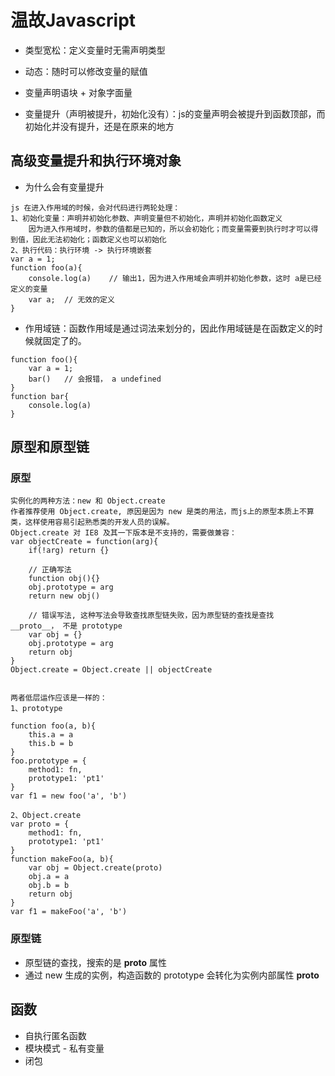 # 温故Javascript
* 类型宽松：定义变量时无需声明类型
* 动态：随时可以修改变量的赋值

* 变量声明语块 + 对象字面量
* 变量提升（声明被提升，初始化没有）：js的变量声明会被提升到函数顶部，而初始化并没有提升，还是在原来的地方

## 高级变量提升和执行环境对象
* 为什么会有变量提升
```
js 在进入作用域的时候，会对代码进行两轮处理：
1、初始化变量：声明并初始化参数、声明变量但不初始化，声明并初始化函数定义
    因为进入作用域时，参数的值都是已知的，所以会初始化；而变量需要到执行时才可以得到值，因此无法初始化；函数定义也可以初始化
2、执行代码：执行环境 -> 执行环境嵌套
var a = 1;
function foo(a){
    console.log(a)    // 输出1，因为进入作用域会声明并初始化参数，这时 a是已经定义的变量
    var a;  // 无效的定义
}
```
* 作用域链：函数作用域是通过词法来划分的，因此作用域链是在函数定义的时候就固定了的。
```
function foo(){
    var a = 1;
    bar()   // 会报错， a undefined
}
function bar{
    console.log(a)
}
```

## 原型和原型链

### 原型
```
实例化的两种方法：new 和 Object.create
作者推荐使用 Object.create, 原因是因为 new 是类的用法，而js上的原型本质上不算类，这样使用容易引起熟悉类的开发人员的误解。
Object.create 对 IE8 及其一下版本是不支持的，需要做兼容：
var objectCreate = function(arg){
    if(!arg) return {}

    // 正确写法
    function obj(){}
    obj.prototype = arg
    return new obj()

    // 错误写法, 这种写法会导致查找原型链失败，因为原型链的查找是查找 __proto__， 不是 prototype
    var obj = {}
    obj.prototype = arg
    return obj
}
Object.create = Object.create || objectCreate


两者低层运作应该是一样的：
1、prototype

function foo(a, b){
    this.a = a
    this.b = b
}
foo.prototype = {
    method1: fn,
    prototype1: 'pt1'
}
var f1 = new foo('a', 'b')

2、Object.create
var proto = {
    method1: fn,
    prototype1: 'pt1'
}
function makeFoo(a, b){
    var obj = Object.create(proto)
    obj.a = a
    obj.b = b
    return obj
}
var f1 = makeFoo('a', 'b')

```

### 原型链
* 原型链的查找，搜索的是 __proto__ 属性
* 通过 new 生成的实例，构造函数的 prototype 会转化为实例内部属性 __proto__

## 函数
* 自执行匿名函数
* 模块模式 - 私有变量
* 闭包
